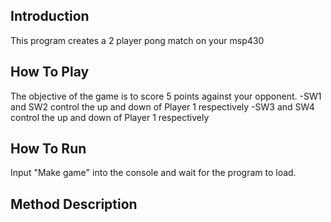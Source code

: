 ## Introduction

This program creates a 2 player pong match on your msp430

## How To Play

The objective of the game is to score 5 points against your opponent.
-SW1 and SW2 control the up and down of Player 1 respectively
-SW3 and SW4 control the up and down of Player 1 respectively

## How To Run
Input "Make game" into the console and wait for the program to load.

## Method Description
